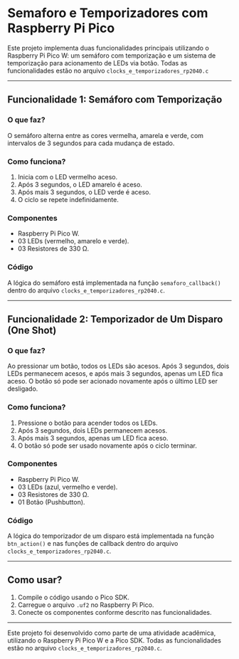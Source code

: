 # Semaforo e Temporizadores com Raspberry Pi Pico

Este projeto implementa duas funcionalidades principais utilizando o Raspberry Pi Pico W: um semáforo com temporização e um sistema de temporização para acionamento de LEDs via botão. Todas as funcionalidades estão no arquivo `clocks_e_temporizadores_rp2040.c`

---

## Funcionalidade 1: Semáforo com Temporização

### O que faz?
O semáforo alterna entre as cores vermelha, amarela e verde, com intervalos de 3 segundos para cada mudança de estado.

### Como funciona?
1. Inicia com o LED vermelho aceso.
2. Após 3 segundos, o LED amarelo é aceso.
3. Após mais 3 segundos, o LED verde é aceso.
4. O ciclo se repete indefinidamente.

### Componentes
- Raspberry Pi Pico W.
- 03 LEDs (vermelho, amarelo e verde).
- 03 Resistores de 330 Ω.

### Código
A lógica do semáforo está implementada na função `semaforo_callback()` dentro do arquivo `clocks_e_temporizadores_rp2040.c`.

---

## Funcionalidade 2: Temporizador de Um Disparo (One Shot)

### O que faz?
Ao pressionar um botão, todos os LEDs são acesos. Após 3 segundos, dois LEDs permanecem acesos, e após mais 3 segundos, apenas um LED fica aceso. O botão só pode ser acionado novamente após o último LED ser desligado.

### Como funciona?
1. Pressione o botão para acender todos os LEDs.
2. Após 3 segundos, dois LEDs permanecem acesos.
3. Após mais 3 segundos, apenas um LED fica aceso.
4. O botão só pode ser usado novamente após o ciclo terminar.

### Componentes
- Raspberry Pi Pico W.
- 03 LEDs (azul, vermelho e verde).
- 03 Resistores de 330 Ω.
- 01 Botão (Pushbutton).

### Código
A lógica do temporizador de um disparo está implementada na função `btn_action()` e nas funções de callback dentro do arquivo `clocks_e_temporizadores_rp2040.c`.

---

## Como usar?
1. Compile o código usando o Pico SDK.
2. Carregue o arquivo `.uf2` no Raspberry Pi Pico.
3. Conecte os componentes conforme descrito nas funcionalidades.

---

Este projeto foi desenvolvido como parte de uma atividade acadêmica, utilizando o Raspberry Pi Pico W e a Pico SDK. Todas as funcionalidades estão no arquivo `clocks_e_temporizadores_rp2040.c`.
